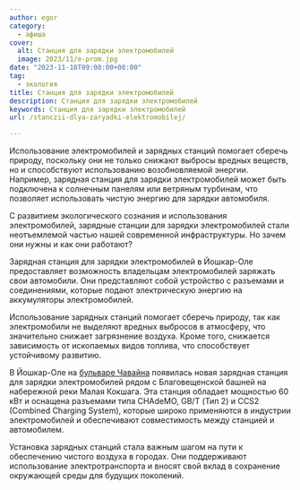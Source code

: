 ```yaml
---
author: egor
category:
  - афиша
cover:
  alt: Станция для зарядки электромобилей
  image: 2023/11/e-prom.jpg
date: "2023-11-10T09:00:00+00:00"
tag:
  - экология
title: Станция для зарядки электромобилей
description: Станция для зарядки электромобилей
keywords: Станция для зарядки электромобилей
url: /stanczii-dlya-zaryadki-elektromobilej/

---
```

Использование электромобилей и зарядных станций помогает сберечь природу, поскольку они не только снижают выбросы вредных веществ, но и способствуют использованию возобновляемой энергии. Например, зарядная станция для зарядки электромобилей может быть подключена к солнечным панелям или ветряным турбинам, что позволяет использовать чистую энергию для зарядки автомобиля.

С развитием экологического сознания и использования электромобилей, зарядные станции для зарядки электромобилей стали неотъемлемой частью нашей современной инфраструктуры. Но зачем они нужны и как они работают?

Зарядная станция для зарядки электромобилей в Йошкар-Оле предоставляет возможность владельцам электромобилей заряжать свои автомобили. Они представляют собой устройство с разъемами и соединениями, которые подают электрическую энергию на аккумуляторы электромобилей.

Использование зарядных станций помогает сберечь природу, так как электромобили не выделяют вредных выбросов в атмосферу, что значительно снижает загрязнение воздуха. Кроме того, снижается зависимость от ископаемых видов топлива, что способствует устойчивому развитию.

В Йошкар-Оле на [бульваре Чавайна](/bulvar-chavajna/) появилась новая зарядная станция для зарядки электромобилей рядом с Благовещенской башней на набережной реки Малая Кокшага. Эта станция обладает мощностью 60 кВт и оснащена разъемами типа CHAdeMO, GB/T (Тип 2) и CCS2 (Combined Charging System), которые широко применяются в индустрии электромобилей и обеспечивают совместимость между станцией и автомобилем.

Установка зарядных станций стала важным шагом на пути к обеспечению чистого воздуха в городах. Они поддерживают использование электротранспорта и вносят свой вклад в сохранение окружающей среды для будущих поколений.
